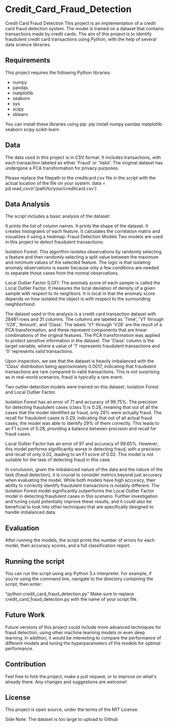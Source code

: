 # Credit_Card_Fraud_Detection
Credit Card Fraud Detection
This project is an implementation of a credit card fraud detection system. The model is trained on a dataset that contains transactions made by credit cards. The aim of this project is to identify fraudulent credit card transactions using Python, with the help of several data science libraries.

## Requirements
This project requires the following Python libraries:

- numpy
- pandas
- matplotlib
- seaborn
- sys
- scipy
- sklearn

You can install these libraries using pip:
pip install numpy pandas matplotlib seaborn scipy scikit-learn

## Data
The data used in this project is in CSV format. It includes transactions, with each transaction labeled as either 'Fraud' or 'Valid'. The original dataset has undergone a PCA transformation for privacy purposes.

Please replace the filepath to the creditcard.csv file in the script with the actual location of the file on your system.
data = pd.read_csv(r'/path/to/your/creditcard.csv')

## Data Analysis
The script includes a basic analysis of the dataset:

It prints the list of column names.
It prints the shape of the dataset.
It creates histograms of each feature.
It calculates the correlation matrix and visualizes it using a heatmap.
Fraud Detection Models
Two models are used in this project to detect fraudulent transactions:

Isolation Forest: This algorithm isolates observations by randomly selecting a feature and then randomly selecting a split value between the maximum and minimum values of the selected feature. The logic is that isolating anomaly observations is easier because only a few conditions are needed to separate those cases from the normal observations.

Local Outlier Factor (LOF): The anomaly score of each sample is called the Local Outlier Factor. It measures the local deviation of density of a given sample with respect to its neighbors. It is local in that the anomaly score depends on how isolated the object is with respect to the surrounding neighborhood.

The dataset used in this analysis is a credit card transaction dataset with 28481 rows and 31 columns. The columns are labeled as 'Time', 'V1' through 'V28', 'Amount', and 'Class'. The labels 'V1' through 'V28' are the result of a PCA transformation, and these represent components that are linear combinations of the original features. The PCA transformation was applied to protect sensitive information in the dataset. The 'Class' column is the target variable, where a value of '1' represents fraudulent transactions and '0' represents valid transactions.

Upon inspection, we see that the dataset is heavily imbalanced with the 'Class' distribution being approximately 0.0017, indicating that fraudulent transactions are rare compared to valid transactions. This is not surprising as in real-world scenarios, fraud is typically a rare event.

Two outlier detection models were trained on this dataset: Isolation Forest and Local Outlier Factor.

Isolation Forest has an error of 71 and accuracy of 99.75%. The precision for detecting fraudulent cases (class 1) is 0.28, meaning that out of all the cases that the model identified as fraud, only 28% were actually fraud. The recall for fraudulent cases is 0.29, indicating that out of all actual fraud cases, the model was able to identify 29% of them correctly. This leads to an F1 score of 0.28, providing a balance between precision and recall for fraud cases.

Local Outlier Factor has an error of 97 and accuracy of 99.65%. However, this model performs significantly worse in detecting fraud, with a precision and recall of only 0.02, leading to an F1 score of 0.02. This model is not suitable for the task of detecting fraud in this case.

In conclusion, given the imbalanced nature of the data and the nature of the task (fraud detection), it is crucial to consider metrics beyond just accuracy when evaluating the model. While both models have high accuracy, their ability to correctly identify fraudulent transactions is notably different. The Isolation Forest model significantly outperforms the Local Outlier Factor model in detecting fraudulent cases in this scenario. Further investigation and tuning could potentially improve these results, and it could also be beneficial to look into other techniques that are specifically designed to handle imbalanced data.

## Evaluation
After running the models, the script prints the number of errors for each model, their accuracy scores, and a full classification report.

## Running the script
You can run the script using any Python 3.x interpreter. For example, if you're using the command line, navigate to the directory containing the script, then enter:

"python credit_card_fraud_detection.py"
Make sure to replace credit_card_fraud_detection.py with the name of your script file.

## Future Work
Future versions of this project could include more advanced techniques for fraud detection, using other machine learning models or even deep learning. In addition, it would be interesting to compare the performance of different models and tuning the hyperparameters of the models for optimal performance.

## Contribution
Feel free to fork the project, make a pull request, or to improve on what's already there. Any changes and suggestions are welcome!

## License
This project is open source, under the terms of the MIT License.

Side Note: The dataset is too large to upload to Github
